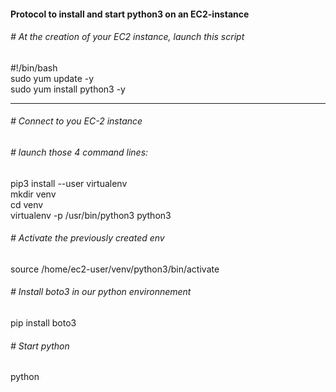 #### Protocol to install and start python3 on an EC2-instance


###### \# At the creation of your EC2 instance, launch this script   

\#!/bin/bash  
sudo yum update -y  
sudo yum install python3 -y   


-----------------------------------------  

###### \# Connect to you EC-2 instance  
###### \# launch those 4 command lines:  

pip3 install --user virtualenv  
mkdir venv  
cd venv  
virtualenv -p /usr/bin/python3 python3  

###### \# Activate the previously created env  
source /home/ec2-user/venv/python3/bin/activate

###### \# Install boto3 in our python environnement  
pip install boto3

###### \# Start python  
python  
